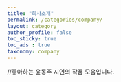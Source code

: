 ```yaml
---
title: "회사소개"
permalink: /categories/company/
layout: category
author_profile: false
toc_sticky: true
toc_ads : true
taxonomy: company
---
```


//좋아하는 윤동주 시인의 작품 모음입니다.
